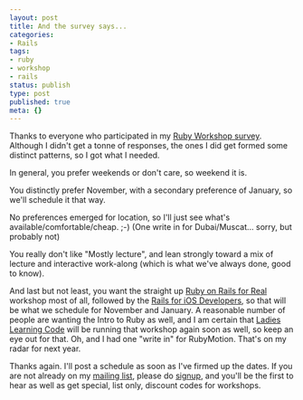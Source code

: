 ```yaml
---
layout: post
title: And the survey says...
categories:
- Rails
tags:
- ruby
- workshop
- rails
status: publish
type: post
published: true
meta: {}
---
```


Thanks to everyone who participated in my 
[Ruby Workshop survey](http://www.wndx.com/blog/rubyrails-workshops).  Although I didn't get a tonne of responses, the ones I did get formed some distinct patterns, so I got what I needed.


In general, you prefer weekends or don't care, so weekend it is.


You distinctly prefer November, with a secondary preference of January, so we'll schedule it that way.


No preferences emerged for location, so I'll just see what's available/comfortable/cheap. ;-) (One write in for Dubai/Muscat… sorry, but probably not)


You really don't like "Mostly lecture", and lean strongly toward a mix of lecture and interactive work-along (which is what we've always done, good to know).


And last but not least, you want the straight up 
[Ruby on Rails for Real](http://ror4real.com) workshop most of all, followed by the 
[Rails for iOS Developers](http://rails4ios.com), so that will be what we schedule for November and January.  A reasonable number of people are wanting the Intro to Ruby as well, and I am certain that 
[Ladies Learning Code](http://ladieslearningcode.com/events/location/calgary/) will be running that workshop again soon as well, so keep an eye out for that.  Oh, and I had one "write in" for RubyMotion.  That's on my radar for next year.


Thanks again. I'll post a schedule as soon as I've firmed up the dates. If you are not already on my 
[mailing list](http://mad.ly/signups/29211/join), please do 
[signup](http://mad.ly/signups/29211/join), and you'll be the first to hear as well as get special, list only, discount codes for workshops.
